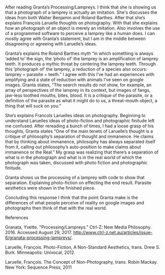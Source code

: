After reading Granta’s Processing/Lampreys. I think that she is showing us that a photograph of a lamprey is actually an imitation. She's discusses the ideas from both Walter Benjamin and Roland Barthes. After that she’s explains François Laruelle thoughts on photography. With that she explains how an photograph of an object is merely an imitation. Also involves the use of a programmed software to perceive a lamprey like a human does. I can mostly agree with Granta’s statement, but I am in the middle between disagreeing or agreeing with Laruelle’s ideas. 

Granta’s explains the Roland Barthes myth “in which something is always ‘added to’ the sign, the ‘photo of’ the lamprey is an amplification of lamprey teeth. It produces a mythic threat by centering the lamprey teeth. Through this ‘photograph of’ the lamprey, a reduction of a species also occurs: lamprey = parasite = teeth.” I agree with this I’ve had an experiences with amplifying and a state of reduction with animals I’ve seen on google images. Granta states, “The search results do not show, for example, an array of perspectives of the lamprey in its context, but images of fangs, jaw-less toothed mouths, bites, blood. It is a critique of the parasite, or a definition of the parasite as what it might do to us, a threat-mouth object, a thing that will suck on you.”

She’s explains Francols Laruelles ideas on photography. Beginning to understand Laruelles ideas of  photo-fiction and photographic finitude left me confused. After rereading a bunch of times, I had a loose grasp of his thoughts, Granta states “One of the main tenets of Laruelle’s thought is a critique of philosophy’s separation of thought and immanence. He claims that by thinking about immanence, philosophy has always separated itself from it, calling out philosophy’s auto-position to make claims about immanence or the Real.” My grasp was realizing that there’s a separation of what is in the photograph and what is in the real world of which the photograph was taken, discussed with photo fiction and photographic finitude. 

Granta shows us the processing of a lamprey with code to show that separation. Explaining photo-fiction on effecting the end result. Parasite aesthetics were shown in the finished piece. 

Concluding this response I think that the point Granta make is the differences of what people perceive of reality on google images and photographs then think of that with the real world.
 




References 

Granata, Yvette. "Processing/Lampreys." Ctrl-Z: New Media Philosophy. 2016. Accessed August 29, 2017. http://www.ctrl-z.net.au/articles/issue-6/granata-processing-lampreys/.
 
Laruelle, François. Photo-Fiction, A Non-Standard Aesthetics, trans. Drew S. Burk. Minneapolis: Univocal, 2012.
 
Laruelle, François. The Concept of Non-Photography, trans. Robin Mackay. New York: Sequence Press, 2011

